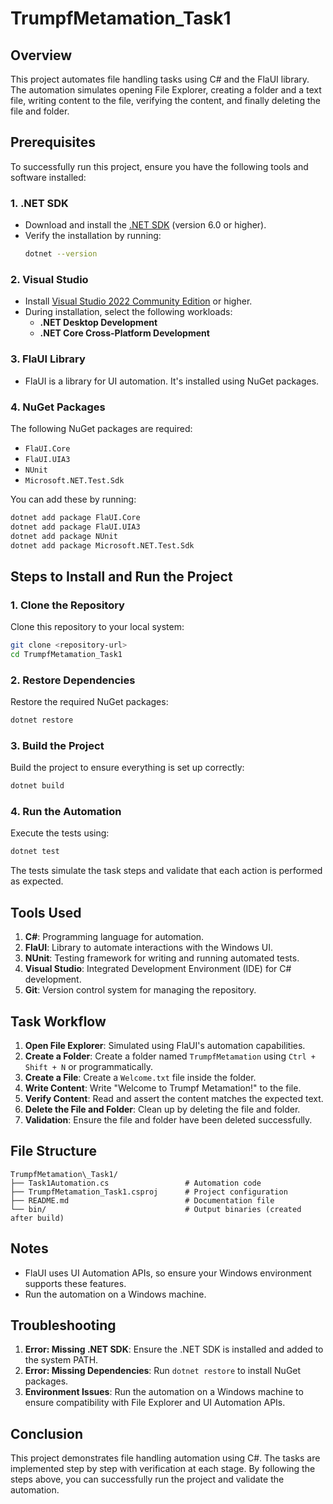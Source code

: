 # TrumpfMetamation\_Task1

## Overview

This project automates file handling tasks using C# and the FlaUI library. The automation simulates opening File Explorer, creating a folder and a text file, writing content to the file, verifying the content, and finally deleting the file and folder.

## Prerequisites

To successfully run this project, ensure you have the following tools and software installed:

### 1. **.NET SDK**

- Download and install the [.NET SDK](https://dotnet.microsoft.com/download/dotnet) (version 6.0 or higher).
- Verify the installation by running:
  ```bash
  dotnet --version
  ```

### 2. **Visual Studio**

- Install [Visual Studio 2022 Community Edition](https://visualstudio.microsoft.com/) or higher.
- During installation, select the following workloads:
  - **.NET Desktop Development**
  - **.NET Core Cross-Platform Development**

### 3. **FlaUI Library**

- FlaUI is a library for UI automation. It's installed using NuGet packages.

### 4. **NuGet Packages**

The following NuGet packages are required:

- `FlaUI.Core`
- `FlaUI.UIA3`
- `NUnit`
- `Microsoft.NET.Test.Sdk`

You can add these by running:

```bash
dotnet add package FlaUI.Core
dotnet add package FlaUI.UIA3
dotnet add package NUnit
dotnet add package Microsoft.NET.Test.Sdk
```

## Steps to Install and Run the Project

### 1. Clone the Repository

Clone this repository to your local system:

```bash
git clone <repository-url>
cd TrumpfMetamation_Task1
```

### 2. Restore Dependencies

Restore the required NuGet packages:

```bash
dotnet restore
```

### 3. Build the Project

Build the project to ensure everything is set up correctly:

```bash
dotnet build
```

### 4. Run the Automation

Execute the tests using:

```bash
dotnet test
```

The tests simulate the task steps and validate that each action is performed as expected.

## Tools Used

1. **C#**: Programming language for automation.
2. **FlaUI**: Library to automate interactions with the Windows UI.
3. **NUnit**: Testing framework for writing and running automated tests.
4. **Visual Studio**: Integrated Development Environment (IDE) for C# development.
5. **Git**: Version control system for managing the repository.

## Task Workflow

1. **Open File Explorer**: Simulated using FlaUI's automation capabilities.
2. **Create a Folder**: Create a folder named `TrumpfMetamation` using `Ctrl + Shift + N` or programmatically.
3. **Create a File**: Create a `Welcome.txt` file inside the folder.
4. **Write Content**: Write "Welcome to Trumpf Metamation!" to the file.
5. **Verify Content**: Read and assert the content matches the expected text.
6. **Delete the File and Folder**: Clean up by deleting the file and folder.
7. **Validation**: Ensure the file and folder have been deleted successfully.

## File Structure

```
TrumpfMetamation\_Task1/
├── Task1Automation.cs                 # Automation code
├── TrumpfMetamation_Task1.csproj      # Project configuration
├── README.md                          # Documentation file
└── bin/                               # Output binaries (created after build)
```

## Notes

- FlaUI uses UI Automation APIs, so ensure your Windows environment supports these features.
- Run the automation on a Windows machine.

## Troubleshooting

1. **Error: Missing .NET SDK**: Ensure the .NET SDK is installed and added to the system PATH.
2. **Error: Missing Dependencies**: Run `dotnet restore` to install NuGet packages.
3. **Environment Issues**: Run the automation on a Windows machine to ensure compatibility with File Explorer and UI Automation APIs.

## Conclusion

This project demonstrates file handling automation using C#. The tasks are implemented step by step with verification at each stage. By following the steps above, you can successfully run the project and validate the automation.

